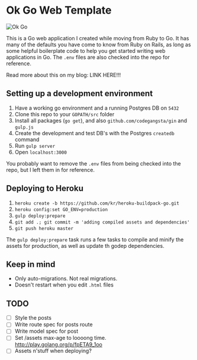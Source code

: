 Ok Go Web Template
===================

![Ok Go](http://i.vimeocdn.com/video/38089409_640.jpg)

This is a Go web application I created while moving from Ruby to Go. It has many of the defaults you have come to know from Ruby on Rails, as long as some helpful boilerplate code to help you get started writing web applications in Go. The `.env` files are also checked into the repo for reference.

Read more about this on my blog: LINK HERE!!!

Setting up a development environment
------------------------------------

1. Have a working go environment and a running Postgres DB on `5432`
2. Clone this repo to your `GOPATH/src` folder
2. Install all packages (`go get`), and also `github.com/codegangsta/gin` and `gulp.js`
3. Create the development and test DB's with the Postgres `createdb` command
3. Run `gulp server`
4. Open `localhost:3000`

You probably want to remove the `.env` files from being checked into the repo, but I left them in for reference.

Deploying to Heroku
--------------

1. `heroku create -b https://github.com/kr/heroku-buildpack-go.git`
2. `heroku config:set GO_ENV=production`
3. `gulp deploy:prepare`
4. `git add .; git commit -m 'adding compiled assets and dependencies'`
5. `git push heroku master`

The `gulp deploy:prepare` task runs a few tasks to compile and minify the assets for production, as well as update th godep dependencies.

Keep in mind
------------

- Only auto-migrations. Not real migrations.
- Doesn't restart when you edit `.html` files

TODO
----

- [ ] Style the posts
- [ ] Write route spec for posts route
- [ ] Write model spec for post
- [ ] Set /assets max-age to loooong time. http://play.golang.org/p/fpETA9_1oo
- [ ] Assets n'stuff when deploying?
